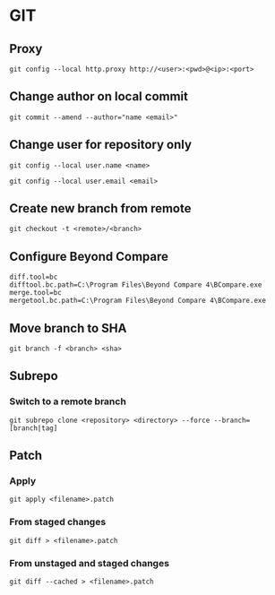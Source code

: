 # GIT

## Proxy

`git config --local http.proxy http://<user>:<pwd>@<ip>:<port>`

## Change author on local commit

`git commit --amend --author="name <email>"`

## Change user for repository only

```
git config --local user.name <name>

git config --local user.email <email>
```

## Create new branch from remote

`git checkout -t <remote>/<branch>`

## Configure Beyond Compare

```
diff.tool=bc
difftool.bc.path=C:\Program Files\Beyond Compare 4\BCompare.exe
merge.tool=bc
mergetool.bc.path=C:\Program Files\Beyond Compare 4\BCompare.exe
```

## Move branch to SHA

`git branch -f <branch> <sha>`

## Subrepo

### Switch to a remote branch

`git subrepo clone <repository> <directory> --force --branch=[branch|tag]`

## Patch

### Apply

`git apply <filename>.patch`

### From staged changes

`git diff > <filename>.patch`

### From unstaged and staged changes

`git diff --cached > <filename>.patch`

